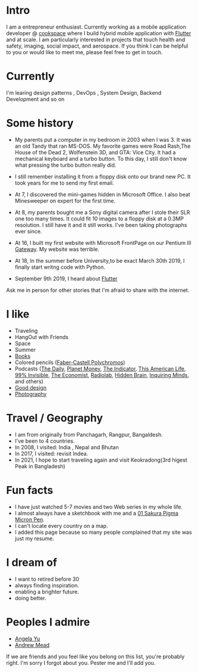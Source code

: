 
# Intro

I am a entrepreneur enthusiast. Currently working as a mobile application developer @ [cookspace](https://cookspace.co) where I build hybrid mobile application with [Flutter](https://flutter.dev) and at scale. I am particularly interested in projects that touch health and safety, imaging, social impact, and aerospace. If you think I can be helpful to you or would like to meet me, please feel free to get in touch.

# Currently

I'm learing design patterns , DevOps , System Design, Backend Development and so on

# Some history

- My parents put a computer in my bedroom in 2003 when I was 3. It was an old Tandy that ran MS-DOS. My favorite games were Road Rash,The House of the Dead 2, Wolfenstein 3D, and GTA: Vice City. It had a mechanical keyboard and a turbo button. To this day, I still don't know what pressing the turbo button really did.

- I still remember installing it from a floppy disk onto our brand new PC. It took years for me to send my first email.


- At 7, I discovered the mini-games hidden in Microsoft Office. I also beat Minesweeper on expert for the first time.

- At 8, my parents bought me a Sony digital camera after I stole their SLR one too many times. It could fit 10 images to a floppy disk at a 0.3MP resolution. I still have it and it still works. I've been taking photographs ever since.

- At 16, I built my first website with Microsoft FrontPage on our Pentium III [Gateway](https://en.wikipedia.org/wiki/Gateway,_Inc.). My website was terrible.

- At 18, In the summer before University,to be exact March 30th 2019, I finally start writng code with Python.

- September 9th 2019, I heard about [Flutter](https:flutter.dev)


Ask me in person for other stories that I'm afraid to share with the internet.

# I like

- Traveling
- HangOut with Friends
- Space
- Summer
- [Books](https://www.goodreads.com/mdangelo)
- Colored pencils ([Faber-Castell Polychromos](https://www.faber-castell.com/products/art-and-graphic/polychromos))
- Podcasts ([The Daily](https://www.nytimes.com/column/the-daily), [Planet Money](https://www.npr.org/sections/money/), [The Indicator](https://www.npr.org/podcasts/510325/the-indicator-from-planet-money), [This American Life](https://www.thisamericanlife.org/), [99% Invisible](https://99percentinvisible.org/episodes/), [The Economist](http://radio.economist.com/), [Radiolab](https://www.wnycstudios.org/shows/radiolab), [Hidden Brain](https://www.npr.org/series/423302056/hidden-brain), [Inquiring Minds](https://inquiring.show), and others)
- [Good design](/)
- [Photography](https://instagram.com/dangelosaurus)

# Travel / Geography

- I am from originally from Panchagarh, Rangpur, Bangaldesh.
- I've been to 4 countries.
- In 2008, I visited: India , Nepal and Bhutan
- In 2017, I visited: revisit Indea.
- In 2021, I hope to start traveling again and visit Keokradong(3rd higest Peak in Bangladesh)

# Fun facts

- I have just watched 5-7 movies and two Web series in my whole life.
- I almost always have a sketchbook with me and a [01 Sakura Pigma Micron Pen](https://www.sakuraofamerica.com/product/pigma-micron/).
- I can't locate every country on a map.
- I added this page because so many people complained that my site was just my resume.

# I dream of

- I want to retired before 30
- always finding inspiration.
- enabling a brighter future.
- doing better.

# Peoples I admire

- [Angela Yu](https://twitter.com/yu_angela?lang=en)
- [Andrew Mead](https://twitter.com/andrew_j_mead?lang=en)

If we are friends and you feel like you belong on this list, you're probably right. I'm sorry I forgot about you. Pester me and I'll add you.
